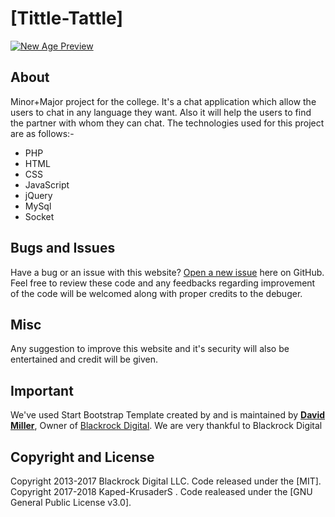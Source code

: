 # [Tittle-Tattle]


[![New Age Preview](https://i.imgur.com/OpGXoXj.jpg)](https://blackrockdigital.github.io/startbootstrap-new-age/)

## About

   Minor+Major project for the college. It's a chat application which allow the users to chat in any language they want. Also it will help the users to find the partner with whom they can chat.
 The technologies used for this project are as follows:- 
   * PHP
   * HTML
   * CSS
   * JavaScript
   * jQuery
   * MySql 
   * Socket
   
 
## Bugs and Issues

Have a bug or an issue with this website? [Open a new issue](https://github.com/Kartm12/Tittle_Tattle/issues) here on GitHub.  Feel free to review these code and any feedbacks regarding improvement of the code will be welcomed along with proper credits to the debuger.


##  Misc
Any suggestion to improve this website and it's security will also be entertained and credit will be given.





## Important

   We've used Start Bootstrap Template created by and is maintained by **[David Miller](http://davidmiller.io/)**, Owner of [Blackrock Digital](http://blackrockdigital.io/). We are very thankful to Blackrock Digital

## Copyright and License

Copyright 2013-2017 Blackrock Digital LLC. Code released under the [MIT].
Copyright 2017-2018  Kaped-KrusaderS . Code realeased under the [GNU General Public License v3.0].






